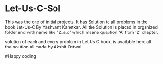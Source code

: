 # Let-Us-C-Sol

This was the one of initial projects. 
It has Solution to all problems in the book Let-Us-C By Yashvant Kanetkar. 
All the Solution is placed in organized folder and with name like "2_a.c" which means question 'A' from '2' chapter.

solution of each and every problem in Let Us C book, is available here
all the solution all made by Akshit Ostwal

#Happy coding
